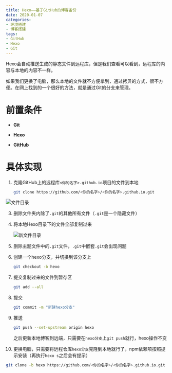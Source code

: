 ```yaml
---
title: Hexo——基于GitHub的博客备份
date: 2020-01-07
categories:
- 环境搭建
- 博客搭建
tags:
- GitHub
- Hexo
- Git
---
```


Hexo会自动推送生成的静态文件到远程库，但是我们查看可以看到，远程库的内容与本地的内容不一样。

如果我们更换了电脑，那么本地的文件就不方便拿到，通过拷贝的方式，很不方便。在网上找到的一个很好的方法，就是通过Git的分支来管理。

<!--more-->



# 前置条件

- **Git**

- **Hexo**

- **GitHub**

  

# 具体实现

1. 克隆GitHub上的远程库`<你的名字>.github.io`项目的文件到本地	

   ```bash
   git clone https://github.com/<你的名字>/<你的名字>.github.io.git
   ```
![文件目录](https://blog-1258865037.cos.ap-chengdu.myqcloud.com/Hexo——基于GitHub的博客备份/20200106215812.png)

3. 删除文件夹内除了`.git`的其他所有文件（`.git`是一个隐藏文件）

4. 将本地Hexo目录下的文件全部复制过来

   ![新文件目录](https://blog-1258865037.cos.ap-chengdu.myqcloud.com/Hexo——基于GitHub的博客备份/20200106220408.png)

5. 删除主题文件中的`.git`文件，`.git`中嵌套`.git`会出现问题

6. 创建一个hexo分支，并切换到该分支上

   ```bash
   git checkout -b hexo
   ```

7. 提交复制过来的文件到暂存区

   ```bash
   git add --all
   ```

8. 提交

   ```bash
   git commit -m "新建hexo分支"
   ```

9. 推送

   ```bash
   git push --set-upstream origin hexo
   ```

   之后更新本地博客到远端，只需要在`hexo分支`上`git push`就行，hexo操作不变

10. 更换电脑，只需要将远程仓库`hexo分支`克隆到本地就行了，npm依赖项按照提示安装（再执行`hexo s`之后会有提示）

   ```bash
   git clone -b hexo https://github.com/<你的名字>/<你的名字>.github.io.git
   ```

   

